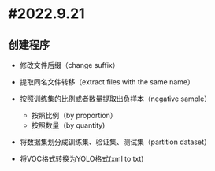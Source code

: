 # **#2022.9.21**

## 创建程序

- 修改文件后缀（change suffix）
- 提取同名文件转移（extract files with the same name）

- 按照训练集的比例或者数量提取出负样本（negative sample）
	- 按照比例（by proportion）
	- 按照数量（by quantity)
- 将数据集划分成训练集、验证集、测试集（partition dataset）
- 将VOC格式转换为YOLO格式(xml to txt)
